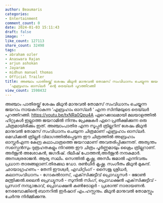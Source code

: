 ```yaml
---
author: Beaumaris
categories:
- Entertainment
comment_count: 0
date: 2024-01-03 15:11:43
draft: false
image: ''
like_count: 127113
share_count: 32498
tags:
- abraham ozler
- Anaswara Rajan
- arjun ashokan
- Jayaram
- midhun manuel thomas
- Official Trailer
title: അഞ്ചാം പാതിരയ്ക്ക് ശേഷം മിഥുൻ മാനുവൽ തോമസ് സംവിധാനം ചെയ്യുന്ന ജയറാം നായകനാകുന്ന
  ‘എബ്രഹാം ഓസ്‌ലർ ‘ന്റെ ട്രെയ്‌ലർ പുറത്തിറങ്ങി
view_count: 1598432
---
```


അഞ്ചാം പാതിരയ്ക്ക് ശേഷം മിഥുൻ മാനുവൽ തോമസ് സംവിധാനം ചെയ്യുന്ന ജയറാം നായകനാകുന്ന ‘എബ്രഹാം ഓസ്‌ലർ ‘ എന്ന സിനിമയുടെ ട്രെയ്‌ലർ പുറത്തിറങ്ങി. https://youtu.be/txNRa0Qpu4A ഏറെക്കാലമായി മലയാളത്തിൽ ഹിറ്റുകൾ ഇല്ലാത്ത ജയറാമിൽ നിന്നും പ്രേക്ഷകർ ഏറെ പ്രതീക്ഷിക്കുന്ന ഒരു ചിത്രമായിരിക്കും ഇത്. അഞ്ചാംപാതിര എന്ന സൂപ്പർ ത്രില്ലറിന് ശേഷം മിഥുൻ മാനുവൽ തോമസ് സംവിധാനം ചെയുന്ന ചിത്രമാണ് എബ്രഹാം ഓസ്‌ലർ. മെഡിക്കല്‍ ത്രില്ലര്‍ വിഭാഗത്തില്‍പ്പെടുന്ന ഈ ചിത്രത്തില്‍ അബ്രഹാം ഓസ്ലര്‍എന്ന കേന്ദ്ര കഥാപാത്രത്തെ ജയറാമാണ് അവതരിപ്പിക്കുന്നത്. അത്യന്തം സസ്പെന്‍സും ദുരൂഹതകളും നിറഞ്ഞ ഈ ചിത്രം പൂര്‍ണ്ണമായും ക്രൈം ത്രില്ലറാണ്. അര്‍ജുന്‍ അശോകന്‍, ജഗദീഷ്. ദിലീഷ് പോത്തന്‍,അര്‍ജുന്‍ നന്ദകുമാര്‍. അനശ്വരരാജന്‍. ആര്യ സലിം. സെന്തില്‍ കൃഷ്ണ, അസീം ജമാല്‍ എന്നിവരും പ്രധാന താരങ്ങളാണ്.തിരക്കഥ ഡോ. രണ്‍ധീര്‍ കൃഷ്ണ. സംഗീതം മിഥുന്‍ മുകുന്ദ്. ഛായാഗ്രഹണം - തേനി ഈശ്വര്‍, എഡിറ്റിംഗ് - സൈജു ശ്രീധര്‍, കലാസംവിധാനം - ഗോകുല്‍ദാസ്, എക്‌സിക്കുട്ടീവ് പ്രൊഡ്യൂസര്‍ - ജോണ്‍ മന്ത്രിക്കല്‍.ലൈന്‍ പ്രെഡ്യൂസര്‍ - സുനില്‍ സിംഗ്, പ്രൊഡക്ഷന്‍ എക്‌സിക്കുട്ടീവ് - പ്രസാദ് നമ്പ്യാങ്കാവ്, പ്രൊഡക്ഷന്‍ കണ്‍ട്രോളര്‍ - പ്രശാന്ത് നാരായണന്‍. നേരമ്പോക്കിന്റെ ബാനറില്‍ ഇര്‍ഷാദ് എം.ഹസ്സനും. മിഥുന്‍ മാനുവല്‍ തോമസ്സും ചേര്‍ന്നു നിര്‍മ്മിക്കുന്നു.